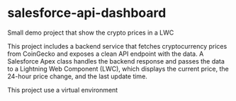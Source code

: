 # salesforce-api-dashboard
Small demo project that show the crypto prices in a LWC

This project includes a backend service that fetches cryptocurrency prices from CoinGecko and exposes a clean API endpoint with the data.
A Salesforce Apex class handles the backend response and passes the data to a Lightning Web Component (LWC),
which displays the current price, the 24-hour price change, and the last update time.

This project use a virtual environment